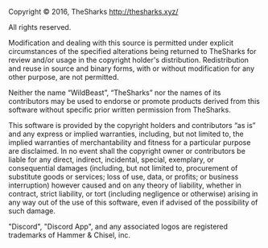 Copyright © 2016, TheSharks
http://thesharks.xyz/
  
All rights reserved.

Modification and dealing with this source is permitted under explicit circumstances of the specified alterations being returned to TheSharks for review and/or usage in the copyright holder's distribution. Redistribution and reuse in source and binary forms, with or without modification for any other purpose, are not permitted.

Neither the name “WildBeast”, “TheSharks” nor the names of its contributors may be used to endorse or promote products derived from this software without specific prior written permission from TheSharks.

This software is provided by the copyright holders and contributors “as is” and any express or implied warranties, including, but not limited to, the implied warranties of merchantability and fitness for a particular purpose are disclaimed. In no event shall the copyright owner or contributors be liable for any direct, indirect, incidental, special, exemplary, or consequential damages (including, but not limited to, procurement of substitute goods or services; loss of use, data, or profits; or business interruption) however caused and on any theory of liability, whether in contract, strict liability, or tort (including negligence or otherwise) arising in any way out of the use of this software, even if advised of the possibility of such damage.

"Discord", "Discord App", and any associated logos are registered trademarks of Hammer & Chisel, inc.